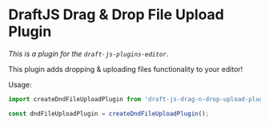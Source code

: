 # DraftJS Drag & Drop File Upload Plugin

*This is a plugin for the `draft-js-plugins-editor`.*

This plugin adds dropping & uploading files functionality to your editor!

Usage:

```js
import createDndFileUploadPlugin from 'draft-js-drag-n-drop-upload-plugin';

const dndFileUploadPlugin = createDndFileUploadPlugin();
```
